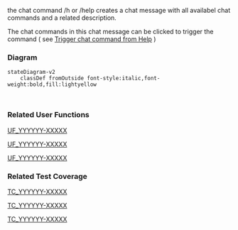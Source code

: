 the chat command /h or /help creates a chat message with all availabel chat commands and a related description.

The chat commands in this chat message can be clicked to trigger the command ( see [Trigger chat command from Help](https://github.com/patrickmohrmann/earthdawn4eV2/issues/830) )

### Diagram
```mermaid
stateDiagram-v2
    classDef fromOutside font-style:italic,font-weight:bold,fill:lightyellow

    
```

### Related User Functions

[UF_YYYYYY-XXXXX](../User%20Functions/UF_YYYYYY-XXXXX.md)

[UF_YYYYYY-XXXXX](../User%20Functions/UF_YYYYYY-XXXXX.md)

[UF_YYYYYY-XXXXX](../User%20Functions/UF_YYYYYY-XXXXX.md)


### Related Test Coverage

[TC_YYYYYY-XXXXX](https://github.com/patrickmohrmann/earthdawn4eV2/) 

[TC_YYYYYY-XXXXX](https://github.com/patrickmohrmann/earthdawn4eV2/) 

[TC_YYYYYY-XXXXX](https://github.com/patrickmohrmann/earthdawn4eV2/) 



